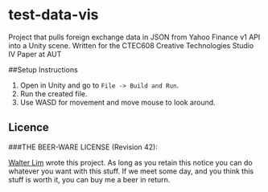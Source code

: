 # test-data-vis
Project that pulls foreign exchange data in JSON from Yahoo Finance v1 API into a Unity scene.
Written for the CTEC608 Creative Technologies Studio IV Paper at AUT

##Setup Instructions
1.	Open in Unity and go to `File -> Build and Run`.
2.	Run the created file.
3.	Use WASD for movement and move mouse to look around.


## Licence

###THE BEER-WARE LICENSE (Revision 42):

[Walter Lim](mailto:waltissomewhere@gmail.com) wrote this project.  As long as you retain this notice you can do whatever you want with this stuff. If we meet some day, and you think this stuff is worth it, you can buy me a beer in return.
